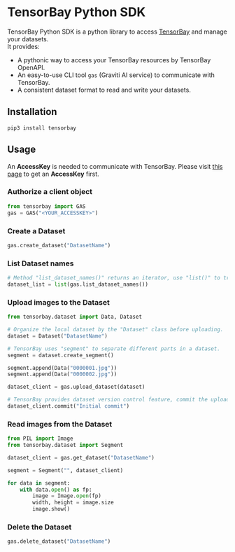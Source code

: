 # TensorBay Python SDK

TensorBay Python SDK is a python library to access [TensorBay](https://www.graviti.cn/tensorBay)
and manage your datasets.  
It provides:

-   A pythonic way to access your TensorBay resources by TensorBay OpenAPI.
-   An easy-to-use CLI tool `gas` (Graviti AI service) to communicate with TensorBay.
-   A consistent dataset format to read and write your datasets.

## Installation

```console
pip3 install tensorbay
```

## Usage

An **AccessKey** is needed to communicate with TensorBay.
Please visit [this page](https://gas.graviti.cn/access-key) to get an **AccessKey** first.

### Authorize a client object

```python
from tensorbay import GAS
gas = GAS("<YOUR_ACCESSKEY>")
```

### Create a Dataset

```python
gas.create_dataset("DatasetName")
```

### List Dataset names

```python
# Method "list_dataset_names()" returns an iterator, use "list()" to transfer it to a "list".
dataset_list = list(gas.list_dataset_names())
```

### Upload images to the Dataset

```python
from tensorbay.dataset import Data, Dataset

# Organize the local dataset by the "Dataset" class before uploading.
dataset = Dataset("DatasetName")

# TensorBay uses "segment" to separate different parts in a dataset.
segment = dataset.create_segment()

segment.append(Data("0000001.jpg"))
segment.append(Data("0000002.jpg"))

dataset_client = gas.upload_dataset(dataset)

# TensorBay provides dataset version control feature, commit the uploaded data before using it.
dataset_client.commit("Initial commit")
```

### Read images from the Dataset

```python
from PIL import Image
from tensorbay.dataset import Segment

dataset_client = gas.get_dataset("DatasetName")

segment = Segment("", dataset_client)

for data in segment:
    with data.open() as fp:
        image = Image.open(fp)
        width, height = image.size
        image.show()
```

### Delete the Dataset

```python
gas.delete_dataset("DatasetName")
```
